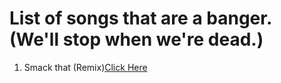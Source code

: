 # List of songs that are a banger. (We'll stop when we're dead.)

1. Smack that (Remix)[Click Here](https://open.spotify.com/track/32RXYekFyrUt21IzTkPtXs?si=660aee421a8649ce)